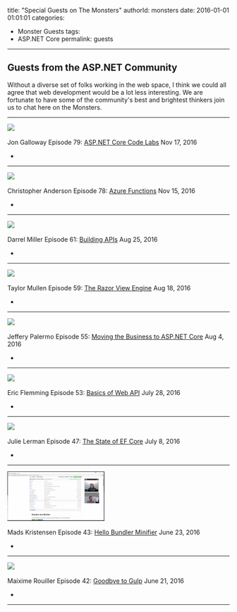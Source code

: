 title: "Special Guests on The Monsters"
authorId: monsters
date: 2016-01-01 01:01:01
categories:
  - Monster Guests
tags:
  - ASP.NET Core
permalink: guests
---

## Guests from the ASP.NET Community
Without a diverse set of folks working in the web space, I think we could all agree that web development would be a lot less interesting. We are fortunate to have some of the community's best and brightest thinkers join us to chat here on the Monsters.

<hr/>

[<img class="guest-image" src="https://sec.ch9.ms/ch9/29ac/e357b5f8-d0bf-45a4-8f9c-d541649f29ac/EP79_220.jpg" />](https://channel9.msdn.com/Series/aspnetmonsters/ASPNET-Monsters-79-Code-Labs-with-Jon-Galloway)

<span class="guest-name">Jon Galloway</span>
Episode 79: [ASP.NET Core Code Labs](https://channel9.msdn.com/Series/aspnetmonsters/ASPNET-Monsters-79-Code-Labs-with-Jon-Galloway) <span class="guest-date">Nov 17, 2016</span>
<div class="social-ul">
  <ul>
    <li class="social-twitter"><a href="https://twitter.com/jongalloway"><i class="fa fa-twitter"></i></a></li>
  </ul>
</div>

<hr/>


[<img class="guest-image" src="https://sec.ch9.ms/ch9/73d4/895756f5-1a03-42a7-b581-e9cb9e9173d4/EP78_220.jpg" />](https://channel9.msdn.com/Series/aspnetmonsters/ASPNET-Monsters-78-Azure-Functions-with-Chris-Anderson)

<span class="guest-name">Christopher Anderson</span>
Episode 78: [Azure Functions](https://channel9.msdn.com/Series/aspnetmonsters/ASPNET-Monsters-78-Azure-Functions-with-Chris-Anderson) <span class="guest-date">Nov 15, 2016</span>
<div class="social-ul">
  <ul>
    <li class="social-twitter"><a href="https://twitter.com/crandycodes"><i class="fa fa-twitter"></i></a></li>
  </ul>
</div>

<hr/>


[<img class="guest-image" src="https://sec.ch9.ms/ch9/2580/3bd98b98-9a47-4734-ac8f-a652cbc12580/EP61_220.jpg" />](https://channel9.msdn.com/Series/aspnetmonsters/ASPNET-Monsters-61-Building-APIs-with-Darrel-Miller)

<span class="guest-name">Darrel Miller</span>
Episode 61: [Building APIs](https://channel9.msdn.com/Series/aspnetmonsters/ASPNET-Monsters-61-Building-APIs-with-Darrel-Miller) <span class="guest-date">Aug 25, 2016</span>
<div class="social-ul">
  <ul>
    <li class="social-twitter"><a href="https://twitter.com/darrel_miller"><i class="fa fa-twitter"></i></a></li>
  </ul>
</div>






<hr/>

[<img class="guest-image" src="https://sec.ch9.ms/ch9/d5a3/82581bef-9f5b-4976-aec6-523e4b28d5a3/EP59_220.jpg" />](https://channel9.msdn.com/Series/aspnetmonsters/ASPNET-Monsters-59-Razor-with-Taylor-Mullen)

<span class="guest-name">Taylor Mullen</span>
Episode 59: [The Razor View Engine](https://channel9.msdn.com/Series/aspnetmonsters/ASPNET-Monsters-59-Razor-with-Taylor-Mullen) <span class="guest-date">Aug 18, 2016</span>
<div class="social-ul">
  <ul>
    <li class="social-twitter"><a href="https://twitter.com/ntaylormullen"><i class="fa fa-twitter"></i></a></li>
  </ul>
</div>


<hr/>

[<img class="guest-image" src="https://sec.ch9.ms/ch9/b2b0/6cf10db4-cf3e-47bb-a42b-6c94e10ab2b0/ep55_220.jpg" />](https://channel9.msdn.com/Series/aspnetmonsters/ASPNET-Monsters-55-Jeffrey-Palermo-on-Moving-the-Business-to-ASPNET-Core)

<span class="guest-name">Jeffery Palermo</span>
Episode 55: [Moving the Business to ASP.NET Core](https://channel9.msdn.com/Series/aspnetmonsters/ASPNET-Monsters-55-Jeffrey-Palermo-on-Moving-the-Business-to-ASPNET-Core) <span class="guest-date">Aug 4, 2016</span>
<div class="social-ul">
  <ul>
    <li class="social-twitter"><a href="https://twitter.com/jeffreypalermo"><i class="fa fa-twitter"></i></a></li>
  </ul>
</div>

<hr/>

[<img class="guest-image" src="https://sec.ch9.ms/ch9/e7ca/15a1586e-0835-432d-bc37-597a60d9e7ca/ep53_220.jpg" />](https://channel9.msdn.com/Series/aspnetmonsters/ASPNET-Monsters-53-Web-API-with-Guest-Eric-Fleming)

<span class="guest-name">Eric Flemming</span>
Episode 53: [Basics of Web API](https://channel9.msdn.com/Series/aspnetmonsters/ASPNET-Monsters-53-Web-API-with-Guest-Eric-Fleming) <span class="guest-date">July 28, 2016</span>
<div class="social-ul">
  <ul>
    <li class="social-twitter"><a href="https://twitter.com/efleming18"><i class="fa fa-twitter"></i></a></li>
  </ul>
</div>


<hr/>

[<img class="guest-image" src="https://sec.ch9.ms/ch9/9505/3b5818aa-f101-4b0e-a975-951f9fe59505/ep47_220.jpg" />](https://channel9.msdn.com/Series/aspnetmonsters/ASPNET-Monsters-Episode-47-Julie-Lerman-and-the-State-of-EF-Core)

<span class="guest-name">Julie Lerman</span>
Episode 47: [The State of EF Core](https://channel9.msdn.com/Series/aspnetmonsters/ASPNET-Monsters-Episode-47-Julie-Lerman-and-the-State-of-EF-Core) <span class="guest-date">July 8, 2016</span>
<div class="social-ul">
  <ul>
    <li class="social-twitter"><a href="https://twitter.com/julielerman"><i class="fa fa-twitter"></i></a></li>
  </ul>
</div>

<hr/>

[<img class="guest-image" src="/images/src/bundler-mads-preview.png" />](https://channel9.msdn.com/Series/aspnetmonsters/ASPNET-Monsters-Episode-43-Hello-Bundler-Minifier-with-Mads-Kristensen)

<span class="guest-name">Mads Kristensen</span>
Episode 43: [Hello Bundler Minifier](https://channel9.msdn.com/Series/aspnetmonsters/ASPNET-Monsters-Episode-43-Hello-Bundler-Minifier-with-Mads-Kristensen) <span class="guest-date">June 23, 2016</span>
<div class="social-ul">
  <ul>
    <li class="social-twitter"><a href="https://twitter.com/mkristensen"><i class="fa fa-twitter"></i></a></li>
  </ul>
</div>

<hr/>

[<img class="guest-image" src="https://sec.ch9.ms/ch9/19d3/38c71928-616a-4090-a245-19ab997219d3/bundler_220.jpg" />](https://channel9.msdn.com/Series/aspnetmonsters/ASPNET-Monsters-Episode-42-Goodbye-to-Gulp)

<span class="guest-name">Maixime Rouiller</span>
Episode 42: [Goodbye to Gulp](https://channel9.msdn.com/Series/aspnetmonsters/ASPNET-Monsters-Episode-42-Goodbye-to-Gulp) <span class="guest-date">June 21, 2016</span>
<div class="social-ul">
  <ul>
    <li class="social-twitter"><a href="https://twitter.com/MaximRouiller"><i class="fa fa-twitter"></i></a></li>
  </ul>
</div>

<hr/>

